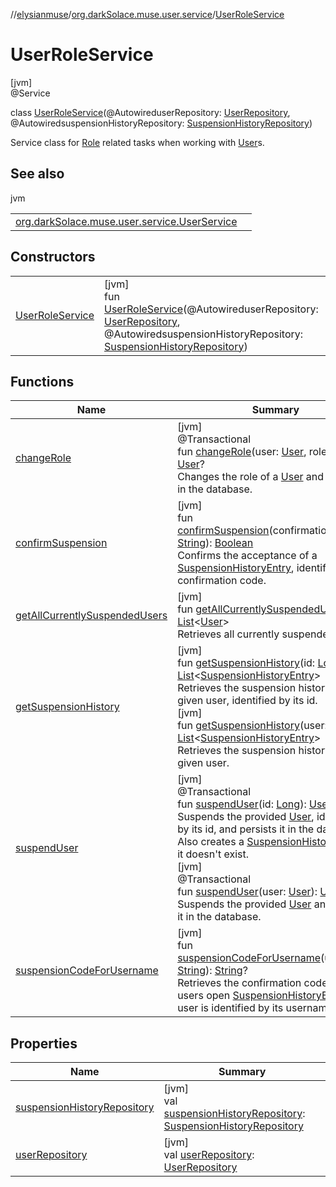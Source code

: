 //[elysianmuse](../../../index.md)/[org.darkSolace.muse.user.service](../index.md)/[UserRoleService](index.md)

# UserRoleService

[jvm]\
@Service

class [UserRoleService](index.md)(@AutowireduserRepository: [UserRepository](../../org.darkSolace.muse.user.repository/-user-repository/index.md), @AutowiredsuspensionHistoryRepository: [SuspensionHistoryRepository](../../org.darkSolace.muse.user.repository/-suspension-history-repository/index.md))

Service class for [Role](../../org.darkSolace.muse.user.model/-role/index.md) related tasks when working with [User](../../org.darkSolace.muse.user.model/-user/index.md)s.

## See also

jvm

| | |
|---|---|
| [org.darkSolace.muse.user.service.UserService](../-user-service/index.md) |  |

## Constructors

| | |
|---|---|
| [UserRoleService](-user-role-service.md) | [jvm]<br>fun [UserRoleService](-user-role-service.md)(@AutowireduserRepository: [UserRepository](../../org.darkSolace.muse.user.repository/-user-repository/index.md), @AutowiredsuspensionHistoryRepository: [SuspensionHistoryRepository](../../org.darkSolace.muse.user.repository/-suspension-history-repository/index.md)) |

## Functions

| Name | Summary |
|---|---|
| [changeRole](change-role.md) | [jvm]<br>@Transactional<br>fun [changeRole](change-role.md)(user: [User](../../org.darkSolace.muse.user.model/-user/index.md), role: [Role](../../org.darkSolace.muse.user.model/-role/index.md)): [User](../../org.darkSolace.muse.user.model/-user/index.md)?<br>Changes the role of a [User](../../org.darkSolace.muse.user.model/-user/index.md) and persists it in the database. |
| [confirmSuspension](confirm-suspension.md) | [jvm]<br>fun [confirmSuspension](confirm-suspension.md)(confirmationCode: [String](https://kotlinlang.org/api/latest/jvm/stdlib/kotlin/-string/index.html)): [Boolean](https://kotlinlang.org/api/latest/jvm/stdlib/kotlin/-boolean/index.html)<br>Confirms the acceptance of a [SuspensionHistoryEntry](../../org.darkSolace.muse.user.model/-suspension-history-entry/index.md), identified by its confirmation code. |
| [getAllCurrentlySuspendedUsers](get-all-currently-suspended-users.md) | [jvm]<br>fun [getAllCurrentlySuspendedUsers](get-all-currently-suspended-users.md)(): [List](https://kotlinlang.org/api/latest/jvm/stdlib/kotlin.collections/-list/index.html)&lt;[User](../../org.darkSolace.muse.user.model/-user/index.md)&gt;<br>Retrieves all currently suspended users |
| [getSuspensionHistory](get-suspension-history.md) | [jvm]<br>fun [getSuspensionHistory](get-suspension-history.md)(id: [Long](https://kotlinlang.org/api/latest/jvm/stdlib/kotlin/-long/index.html)): [List](https://kotlinlang.org/api/latest/jvm/stdlib/kotlin.collections/-list/index.html)&lt;[SuspensionHistoryEntry](../../org.darkSolace.muse.user.model/-suspension-history-entry/index.md)&gt;<br>Retrieves the suspension history of a given user, identified by its id.<br>[jvm]<br>fun [getSuspensionHistory](get-suspension-history.md)(user: [User](../../org.darkSolace.muse.user.model/-user/index.md)): [List](https://kotlinlang.org/api/latest/jvm/stdlib/kotlin.collections/-list/index.html)&lt;[SuspensionHistoryEntry](../../org.darkSolace.muse.user.model/-suspension-history-entry/index.md)&gt;<br>Retrieves the suspension history of a given user. |
| [suspendUser](suspend-user.md) | [jvm]<br>@Transactional<br>fun [suspendUser](suspend-user.md)(id: [Long](https://kotlinlang.org/api/latest/jvm/stdlib/kotlin/-long/index.html)): [User](../../org.darkSolace.muse.user.model/-user/index.md)?<br>Suspends the provided [User](../../org.darkSolace.muse.user.model/-user/index.md), identified by its id, and persists it in the database. Also creates a [SuspensionHistoryEntry](../../org.darkSolace.muse.user.model/-suspension-history-entry/index.md) if it doesn't exist.<br>[jvm]<br>@Transactional<br>fun [suspendUser](suspend-user.md)(user: [User](../../org.darkSolace.muse.user.model/-user/index.md)): [User](../../org.darkSolace.muse.user.model/-user/index.md)?<br>Suspends the provided [User](../../org.darkSolace.muse.user.model/-user/index.md) and persists it in the database. |
| [suspensionCodeForUsername](suspension-code-for-username.md) | [jvm]<br>fun [suspensionCodeForUsername](suspension-code-for-username.md)(username: [String](https://kotlinlang.org/api/latest/jvm/stdlib/kotlin/-string/index.html)): [String](https://kotlinlang.org/api/latest/jvm/stdlib/kotlin/-string/index.html)?<br>Retrieves the confirmation code for a users open [SuspensionHistoryEntry](../../org.darkSolace.muse.user.model/-suspension-history-entry/index.md). The user is identified by its username. |

## Properties

| Name | Summary |
|---|---|
| [suspensionHistoryRepository](suspension-history-repository.md) | [jvm]<br>val [suspensionHistoryRepository](suspension-history-repository.md): [SuspensionHistoryRepository](../../org.darkSolace.muse.user.repository/-suspension-history-repository/index.md) |
| [userRepository](user-repository.md) | [jvm]<br>val [userRepository](user-repository.md): [UserRepository](../../org.darkSolace.muse.user.repository/-user-repository/index.md) |
